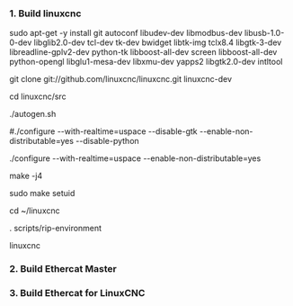 
### 1. Build linuxcnc

sudo apt-get -y install git autoconf libudev-dev libmodbus-dev libusb-1.0-0-dev libglib2.0-dev tcl-dev tk-dev bwidget libtk-img tclx8.4 libgtk-3-dev libreadline-gplv2-dev python-tk libboost-all-dev screen libboost-all-dev python-opengl libglu1-mesa-dev libxmu-dev yapps2  libgtk2.0-dev intltool

git clone git://github.com/linuxcnc/linuxcnc.git linuxcnc-dev

cd linuxcnc/src

./autogen.sh

#./configure --with-realtime=uspace --disable-gtk --enable-non-distributable=yes --disable-python

./configure --with-realtime=uspace --enable-non-distributable=yes

make -j4

sudo make setuid

cd ~/linuxcnc

. scripts/rip-environment

linuxcnc

### 2. Build Ethercat Master

### 3. Build Ethercat for LinuxCNC
